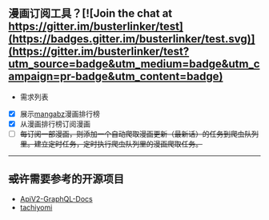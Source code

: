 ## 漫画订阅工具？[![Join the chat at https://gitter.im/busterlinker/test](https://badges.gitter.im/busterlinker/test.svg)](https://gitter.im/busterlinker/test?utm_source=badge&utm_medium=badge&utm_campaign=pr-badge&utm_content=badge)
* 需求列表

- [x] 展示[mangabz](https://www.mangabz.com/)漫画排行榜
- [x] 从漫画排行榜订阅漫画
- [ ] ~~每订阅一部漫画，则添加一个自动爬取漫画更新（最新话）的任务到爬虫队列里。建立定时任务，定时执行爬虫队列里的漫画爬取任务。~~ 

***
## ~~或许~~需要参考的开源项目
* [ApiV2-GraphQL-Docs](https://github.com/AniList/ApiV2-GraphQL-Docs)
* [tachiyomi](https://github.com/tachiyomiorg/tachiyomi)


